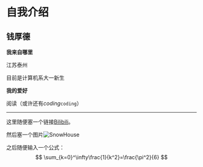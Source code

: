 # 自我介绍

## 钱厚德

**我来自哪里**

江苏泰州

目前是计算机系大一新生

**我的爱好**

阅读（或许还有*coding*`coding`）

---

这里随便塞一个链接[Bilibili](http://www.bilibili.com)。

然后塞一个图片![SnowHouse](/Users/ashitemaru/Downloads/WechatIMG23.jpeg)

之后随便输入一个公式：
$$
\sum_{k=0}^\infty\frac{1}{k^2}=\frac{\pi^2}{6}
$$


